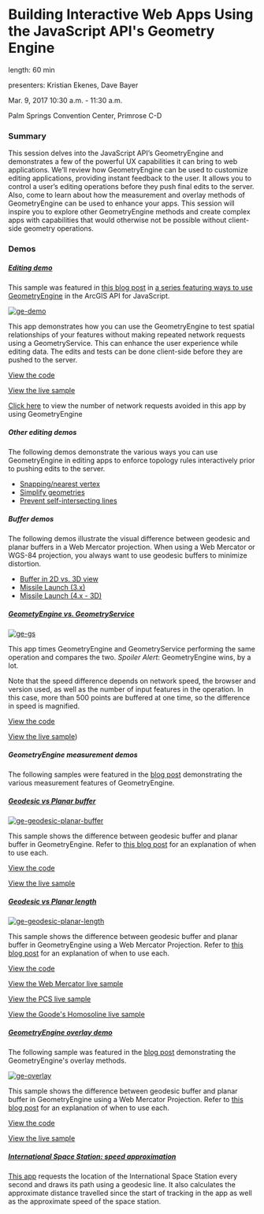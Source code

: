 # Building Interactive Web Apps Using the JavaScript API's Geometry Engine

length: 60 min

presenters: Kristian Ekenes, Dave Bayer

Mar. 9, 2017 10:30 a.m. - 11:30 a.m.

Palm Springs Convention Center, Primrose C-D

### Summary

This session delves into the JavaScript API’s GeometryEngine and demonstrates a few of the powerful UX capabilities it can bring to web applications. We’ll review how GeometryEngine can be used to customize editing applications, providing instant feedback to the user. It allows you to control a user’s editing operations before they push final edits to the server. Also, come to learn about how the measurement and overlay methods of GeometryEngine can be used to enhance your apps. This session will inspire you to explore other GeometryEngine methods and create complex apps with capabilities that would otherwise not be possible without client-side geometry operations.


### Demos

##### [Editing demo](http://ekenes.github.io/conferences/ds-2017/geometry-engine/demos/ge-demo/)

This sample was featured in [this blog post](http://blogs.esri.com/esri/arcgis/2015/09/09/geometryengine-part-1-testing-spatial-relationships-and-editing/) in [a series featuring ways to use GeometryEngine](http://blogs.esri.com/esri/arcgis/tag/geometryengine/) in the ArcGIS API for JavaScript.

[![ge-demo](http://blogs.esri.com/esri/arcgis/files/2015/09/ge-editing.png)](http://ekenes.github.io/conferences/ds-2017/geometry-engine/demos/ge-demo/)

This app demonstrates how you can use the GeometryEngine to test spatial relationships of your features without making repeated network requests using a GeometryService. This can enhance the user experience while editing data. The edits and tests can be done client-side before they are pushed to the server.

[View the code](https://github.com/ekenes/conferences/tree/master/ds-2017/geometry-engine/demos/ge-demo/index.html)

[View the live sample](http://ekenes.github.io/conferences/ds-2017/geometry-engine/demos/ge-demo/)

[Click here](http://ekenes.github.io/conferences/ds-2017/geometry-engine/demos/ge-demo/requests.html) to view the number of network requests avoided in this app by using GeometryEngine

##### Other editing demos

The following demos demonstrate the various ways you can use GeometryEngine in editing apps to enforce topology rules interactively prior to pushing edits to the server.

* [Snapping/nearest vertex](http://ekenes.github.io/conferences/ds-2017/geometry-engine/demos/ge-nearestvertex/)
* [Simplify geometries](http://ekenes.github.io/conferences/ds-2017/geometry-engine/demos/ge-simplify/)
* [Prevent self-intersecting lines](http://ekenes.github.io/conferences/ds-2017/geometry-engine/demos/simple-editing/)

##### Buffer demos

The following demos illustrate the visual difference between geodesic and planar buffers in a Web Mercator projection. When using a Web Mercator or WGS-84 projection, you always want to use geodesic buffers to minimize distortion.

* [Buffer in 2D vs. 3D view](http://ekenes.github.io/conferences/ds-2017/geometry-engine/demos/ge-buffer/)
* [Missile Launch (3.x)](http://ekenes.github.io/conferences/ds-2017/geometry-engine/demos/missilelaunch/www/)
* [Missile Launch (4.x - 3D)](http://ekenes.github.io/conferences/ds-2017/geometry-engine/demos/missilelaunch4/www/)

##### [GeometyEngine vs. GeometryService](http://ekenes.github.io/conferences/ds-2017/geometry-engine/demos/ge-gs/)

[![ge-gs](http://blogs.esri.com/esri/arcgis/files/2015/09/ge-gs.png)](http://ekenes.github.io/conferences/ds-2017/geometry-engine/demos/ge-gs/)

This app times GeometryEngine and GeometryService performing the same operation and compares the two. *Spoiler Alert*: GeometryEngine wins, by a lot. 

Note that the speed difference depends on network speed, the browser and version used, as well as the number of input features in the operation. In this case, more than 500 points are buffered at one time, so the difference in speed is magnified.

[View the code](https://github.com/ekenes/conferences/tree/master/ds-2017/geometry-engine/demos/ge-gs/)

[View the live sample](http://ekenes.github.io/conferences/ds-2017/geometry-engine/demos/ge-gs/))

##### GeometryEngine measurement demos

The following samples were featured in the [blog post](http://blogs.esri.com/esri/arcgis/2015/09/16/geometryengine-part-2-measurement/) demonstrating the various measurement features of GeometryEngine.

##### [Geodesic vs Planar buffer](http://ekenes.github.io/conferences/ds-2017/geometry-engine/demos/ge-geodesic-planar-buffer/)

[![ge-geodesic-planar-buffer](http://blogs.esri.com/esri/arcgis/files/2015/09/ge-buffers.png)](http://ekenes.github.io/conferences/ds-2017/geometry-engine/demos/ge-geodesic-planar-buffer/)

This sample shows the difference between geodesic buffer and planar buffer in GeometryEngine. Refer to [this blog post](http://blogs.esri.com/esri/arcgis/2015/09/16/geometryengine-part-2-measurement/) for an explanation of when to use each.

[View the code](https://github.com/ekenes/conferences/tree/master/ds-2017/geometry-engine/demos/ge-geodesic-planar-buffer)

[View the live sample](http://ekenes.github.io/conferences/ds-2017/geometry-engine/demos/ge-geodesic-planar-buffer/)

##### [Geodesic vs Planar length](http://ekenes.github.io/conferences/ds-2017/geometry-engine/demos/ge-length/)

[![ge-geodesic-planar-length](http://blogs.esri.com/esri/arcgis/files/2015/09/ge-length.png)](http://ekenes.github.io/conferences/ds-2017/geometry-engine/demos/ge-length/)

This sample shows the difference between geodesic buffer and planar buffer in GeometryEngine using a Web Mercator Projection. Refer to [this blog post](http://blogs.esri.com/esri/arcgis/2015/09/16/geometryengine-part-2-measurement/) for an explanation of when to use each.

[View the code](https://github.com/ekenes/conferences/tree/master/ds-2017/geometry-engine/demos/ge-length)

[View the Web Mercator live sample](http://ekenes.github.io/conferences/ds-2017/geometry-engine/demos/ge-length/)

[View the PCS live sample](http://ekenes.github.io/conferences/ds-2017/geometry-engine/demos/ge-length/state-plane.html)

[View the Goode's Homosoline live sample](http://ekenes.github.io/conferences/ds-2017/geometry-engine/demos/ge-length/homosoline.html)

##### [GeometryEngine overlay demo](http://ekenes.github.io/conferences/ds-2017/geometry-engine/demos/ge-overlay/)

The following sample was featured in the [blog post](http://blogs.esri.com/esri/arcgis/2015/09/23/geometryengine-part-3-overlay-analysis/) demonstrating the GeometryEngine's overlay methods.

[![ge-overlay](http://blogs.esri.com/esri/arcgis/files/2015/09/ge-overlay2.gif)](http://ekenes.github.io/conferences/ds-2017/geometry-engine/demos/ge-overlay/)

This sample shows the difference between geodesic buffer and planar buffer in GeometryEngine using a Web Mercator Projection. Refer to [this blog post](http://blogs.esri.com/esri/arcgis/2015/09/23/geometryengine-part-3-overlay-analysis/) for an explanation of when to use each.

[View the code](https://github.com/ekenes/conferences/tree/master/ds-2017/geometry-engine/demos/ge-overlay)

[View the live sample](http://ekenes.github.io/conferences/ds-2017/geometry-engine/demos/ge-overlay/)

##### [International Space Station: speed approximation](http://ekenes.github.io/conferences/ds-2017/geometry-engine/demos/iss/)

[This app](http://ekenes.github.io/conferences/ds-2017/geometry-engine/demos/iss/) requests the location of the International Space Station every second and draws its path using a geodesic line. It also calculates the approximate distance travelled since the start of tracking in the app as well as the approximate speed of the space station.